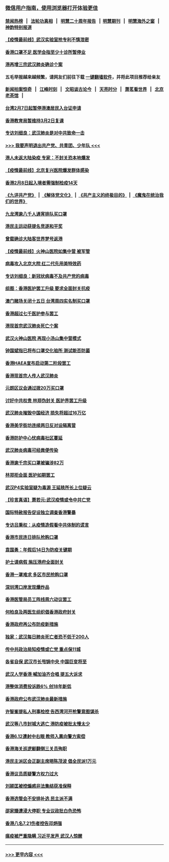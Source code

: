 ### [微信用户指南，使用浏览器打开体验更佳](https://github.com/gfw-breaker/banned-news1/blob/master/indexes/wechat-guide.md?t=0)
#### [禁闻热榜](热点新闻.md?t=0)  &nbsp;&nbsp;|&nbsp;&nbsp; [法轮功真相](https://github.com/gfw-breaker/truth/blob/master/README.md?t=0) &nbsp;&nbsp;|&nbsp;&nbsp; [明慧二十周年报告](https://github.com/gfw-breaker/mh-reports/blob/master/README.md?t=0) &nbsp;&nbsp;|&nbsp;&nbsp;[明慧期刊](https://github.com/gfw-breaker/mh-qikan) &nbsp;&nbsp;|&nbsp;&nbsp; [明慧海外之窗](https://github.com/gfw-breaker/mh-news/blob/master/README.md?t=0) &nbsp;&nbsp;|&nbsp;&nbsp; [神韵特别报道](https://github.com/gfw-breaker/mh-news/blob/master/shenyun.md?t=0)
#### [【疫情最前线】武汉实验室抢专利不慎泄密](../pages/nsc415/n11850310.md?t=02080544) 
#### [香港口罩不足 医学会指至少十诊所暂停业](../pages/nsc415/n11850301.md?t=02080544) 
#### [港再增三宗武汉肺炎确诊个案](../pages/nsc415/n11850328.md?t=02080544) 
#### 五毛举报越来越频繁，请网友们前往下载 [一键翻墙软件](https://github.com/gfw-breaker/ssr-accounts)，并将此项目推荐给亲友
#### [新闻拍案惊奇](https://github.com/gfw-breaker/banned-news1/blob/master/pages/link4.md) &nbsp;&nbsp;|&nbsp;&nbsp; [江峰时刻](https://github.com/gfw-breaker/banned-news1/blob/master/pages/link4.md) &nbsp;&nbsp;|&nbsp;&nbsp; [文昭谈古论今](https://github.com/gfw-breaker/banned-news1/blob/master/pages/link4.md) &nbsp;&nbsp;|&nbsp;&nbsp; [天亮时分](https://github.com/gfw-breaker/banned-news1/blob/master/pages/link4.md) &nbsp;&nbsp;|&nbsp;&nbsp; [萧茗看世界](https://github.com/gfw-breaker/banned-news1/blob/master/pages/link4.md) &nbsp;&nbsp;|&nbsp;&nbsp; [北京老茶馆](https://github.com/gfw-breaker/banned-news1/blob/master/pages/link4.md) &nbsp;&nbsp;|&nbsp;&nbsp; 
#### [台湾2月7日起暂停港澳居民入台证申请](../pages/nsc415/n11850304.md?t=02080544) 
#### [香港教育局暂维持3月2日复课](../pages/nsc415/n11850260.md?t=02080544) 
#### [专访刘细良：武汉肺炎是对中共致命一击](../pages/nsc415/n11849934.md?t=02080544) 
#### [>>> 我要声明退出共产党、共青团、少年队 <<<](https://github.com/begood0513/goodnews/blob/master/quit/letter.md) 
#### [港人未返大陆染疫 专家：不封关恐本地爆发](../pages/nsc415/n11848021.md?t=02080544) 
#### [【疫情最前线】北京复兴医院爆发群体感染](../pages/nsc415/n11847626.md?t=02080544) 
#### [香港2月8日起入境者需强制检疫14天](../pages/nsc415/n11847658.md?t=02080544) 
#### [《九评共产党》](https://github.com/begood0513/9ping.md/blob/master/README.md) &nbsp;|&nbsp; [《解体党文化》](../../../../jtdwh.md/blob/master/README.md)  &nbsp;|&nbsp; [《共产主义的终极目的》](../../../../gczydzjmd.md/blob/master/README.md) &nbsp;|&nbsp; [《魔鬼在统治我们的世界》](../../../../mgztzwmdsj.md/blob/master/README.md) 
#### [九龙湾逾八千人通宵排队买口罩](../pages/nsc415/n11847647.md?t=02080544) 
#### [港民主运动获提名竞逐和平奖](../pages/nsc415/n11847633.md?t=02080544) 
#### [曾载确诊大陆客世界梦号返港](../pages/nsc415/n11847608.md?t=02080544) 
#### [【疫情最前线】火神山医院如集中营 被军管](../pages/nsc415/n11847524.md?t=02080544) 
#### [病毒攻入北京大院 红二代先用美特效药](../pages/nsc415/n11847427.md?t=02080544) 
#### [专访刘细良：新冠状病毒不及共产党的病毒](../pages/nsc415/n11847164.md?t=02080544) 
#### [组图：香港医护罢工升级 要求全面封关抗疫](../pages/nsc415/n11844107.md?t=02080544) 
#### [澳门赌场关闭十五日 台湾周四实名制买口罩](../pages/nsc415/n11845083.md?t=02080544) 
#### [香港超过七千医护参与罢工](../pages/nsc415/n11845051.md?t=02080544) 
#### [港现首宗武汉肺炎死亡个案](../pages/nsc415/n11844998.md?t=02080544) 
#### [武汉火神山医院 再现小汤山集中营模式](../pages/nsc415/n11844763.md?t=02080544) 
#### [钟国斌指已将布口罩交化验所 测试能否防菌](../pages/nsc415/n11842783.md?t=02080544) 
#### [香港HAEA宣布启动第二阶段罢工](../pages/nsc415/n11842723.md?t=02080544) 
#### [香港现首宗人传人武汉肺炎](../pages/nsc415/n11842766.md?t=02080544) 
#### [元朗区议会通过拨20万买口罩](../pages/nsc415/n11842754.md?t=02080544) 
#### [讨好中共权贵 林郑伪封关 医护界罢工升级](../pages/nsc415/n11842359.md?t=02080544) 
#### [武汉肺炎摧毁中国经济 损失将超过16万亿](../pages/nsc415/n11839723.md?t=02080544) 
#### [香港美孚街坊连续两日反对设隔离营](../pages/nsc415/n11839962.md?t=02080544) 
#### [香港防护中心忧病毒社区蔓延](../pages/nsc415/n11839933.md?t=02080544) 
#### [武汉肺炎病毒可经粪便传染](../pages/nsc415/n11839939.md?t=02080544) 
#### [香港逾千宗买口罩被骗涉82万](../pages/nsc415/n11839914.md?t=02080544) 
#### [林郑拒会面 医护如期罢工](../pages/nsc415/n11839892.md?t=02080544) 
#### [武汉P4实验室疑为毒源 王延轶所长上位疑云](../pages/nsc415/n11835543.md?t=02080544) 
#### [【珍言真语】萧若元:武汉疫情或令中共亡党](../pages/nsc415/n11829394.md?t=02080544) 
#### [国际特赦报告促设独立调查香港警暴](../pages/nsc415/n11833845.md?t=02080544) 
#### [专访吕秉权：从疫情造假看中共体制的谎言](../pages/nsc415/n11833813.md?t=02080544) 
#### [香港市民连日排队抢购口罩](../pages/nsc415/n11833794.md?t=02080544) 
#### [袁国勇：年假后14日为防疫关键期](../pages/nsc415/n11831088.md?t=02080544) 
#### [护士请病假 施压港府全面封关](../pages/nsc415/n11831030.md?t=02080544) 
#### [香港一罩难求 多区市民抢购口罩](../pages/nsc415/n11831002.md?t=02080544) 
#### [深圳湾口岸发现爆炸品](../pages/nsc415/n11828802.md?t=02080544) 
#### [香港医管局员工阵线周六动议罢工](../pages/nsc415/n11828762.md?t=02080544) 
#### [何柏良及两医生组织倡香港政府封关](../pages/nsc415/n11828749.md?t=02080544) 
#### [香港政府再公布防疫新措施](../pages/nsc415/n11828716.md?t=02080544) 
#### [独家：武汉每日肺炎死亡者恐不低于200人](../pages/nsc415/n11828240.md?t=02080544) 
#### [传中共政治局知疫情或亡党 重点保11城](../pages/nsc415/n11828145.md?t=02080544) 
#### [各省自保 武汉市长甩锅中央 中国巨变将至](../pages/nsc415/n11828021.md?t=02080544) 
#### [武汉人学香港 喊加油齐合唱 提五大诉求](../pages/nsc415/n11827046.md?t=02080544) 
#### [港整体消费投诉跌6% 创18年新低](../pages/nsc415/n11817280.md?t=02080544) 
#### [香港政府公布武汉肺炎最新措施](../pages/nsc415/n11817152.md?t=02080544) 
#### [许智峯提私人刑事检控 告西湾河开枪警意图谋杀](../pages/nsc415/n11817132.md?t=02080544) 
#### [武汉等八市封城大逃亡 港防疫被批太慢太少](../pages/nsc415/n11817058.md?t=02080544) 
#### [香港6.12遭射中右眼 教师入禀向警方索偿](../pages/nsc415/n11814678.md?t=02080544) 
#### [香港海关巡逻艇翻侧三关员殉职](../pages/nsc415/n11814604.md?t=02080544) 
#### [港民主派区会正副主席晤陈茂波 倡全民派1万元](../pages/nsc415/n11814582.md?t=02080544) 
#### [香港议员质疑警方权力过大](../pages/nsc415/n11814560.md?t=02080544) 
#### [刘颕匡被控煽惑非法集结获准保释](../pages/nsc415/n11811727.md?t=02080544) 
#### [香港选管会不安排补选 民主派不满](../pages/nsc415/n11811691.md?t=02080544) 
#### [邵家臻遭浸大停职 专业议政批白色恐怖](../pages/nsc415/n11811670.md?t=02080544) 
#### [香港八名7.21伤者控告邓炳强](../pages/nsc415/n11811623.md?t=02080544) 
#### [瘟疫被严重隐瞒 习近平发声 武汉人惊醒](../pages/nsc415/n11811186.md?t=02080544) 

----
#### [ >>> 更早内容 <<< ](../indexes/nsc415-earlier.md)
